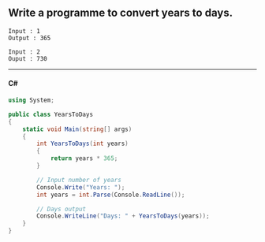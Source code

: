 ## Write a programme to convert years to days.

```
Input : 1
Output : 365

Input : 2
Ouput : 730
```

---

<CodeBlock slots="heading, code" repeat="1" languages="C#" />

#### C#

```cs
using System;

public class YearsToDays
{
    static void Main(string[] args)
    {
        int YearsToDays(int years)
        {
            return years * 365;
        }

        // Input number of years
        Console.Write("Years: ");
        int years = int.Parse(Console.ReadLine());

        // Days output
        Console.WriteLine("Days: " + YearsToDays(years));
    }
}
```
